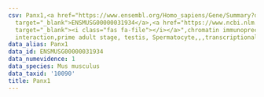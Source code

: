```yaml
---
csv: Panx1,<a href="https://www.ensembl.org/Homo_sapiens/Gene/Summary?db=core;g=ENSMUSG00000031934"
  target="_blank">ENSMUSG00000031934</a>,<a href="https://www.ncbi.nlm.nih.gov/pubmed/25450459"
  target="_blank"><i class="fas fa-file"></i></a>",chromatin immunoprecipitation assay,direct
  interaction,prime adult stage, testis, Spermatocyte,,,transcriptional regulation,
data_alias: Panx1
data_id: ENSMUSG00000031934
data_numevidence: 1
data_species: Mus musculus
data_taxid: '10090'
title: Panx1
---
```

